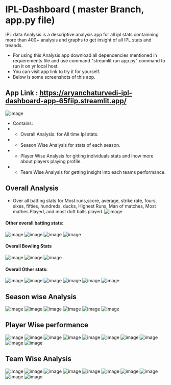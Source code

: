 # IPL-Dashboard ( master Branch, app.py file)
IPL data Analysis is a descriptive analysis app for all ipl stats containning more than 400+ analysis and graphs to get insight of all IPL stats and treands.
- For using this Analysis app download all dependencies mentioned in requerements file and use command "streamlit run app.py" command to run it on yr local host.
- You can visit app link to try it for yourself.
- Below is some screenshots of this app.

## App Link : https://aryanchaturvedi-ipl-dashboard-app-65fiip.streamlit.app/
![image](https://user-images.githubusercontent.com/77160352/206111856-1a3e82dc-3cae-4c85-be6c-b21fb2445fa3.png)

- Contains:
- - Overall Analysis: for All time Ipl stats.
- - Season Wise Analysis for stats of each season.
- - Player Wise Analysis for gitting individuals stats and lnow more about players playing profile.
- - Team Wise Analysis for getting insight into each teams performance.

## Overall Analysis

- Over all batting stats for Most runs,score, average, strike rate, fours, sixes, fifties, hundreds, ducks, Highest Runs, Man of matches, Most mathes Played, and most dott balls played.
![image](https://user-images.githubusercontent.com/77160352/206113451-80acc1ae-ce71-4e97-8c78-9c0fb4fc387f.png)

#### Other overall batting stats:
![image](https://user-images.githubusercontent.com/77160352/206113869-0a704b3e-d637-4177-a5c8-cd4342eceee3.png)
![image](https://user-images.githubusercontent.com/77160352/206113993-57c08417-a9ff-482a-9de2-4235e7b08ecc.png)
![image](https://user-images.githubusercontent.com/77160352/206114134-0f020e12-3201-4e17-a3a8-c7d17a6edd6b.png)
![image](https://user-images.githubusercontent.com/77160352/206114222-1db472b8-d00a-4d1b-83f8-41c221e0464d.png)

#### Overall Bowling Stats
![image](https://user-images.githubusercontent.com/77160352/206114585-92b6b516-0bdc-423d-8178-52a47c950f87.png)
![image](https://user-images.githubusercontent.com/77160352/206114641-318dc14e-025b-48f6-b0cf-bd3b3d6f327b.png)
![image](https://user-images.githubusercontent.com/77160352/206114717-c6f42c00-8bb0-4424-992f-3d0c5449cc05.png)

#### Overall Other stats:
![image](https://user-images.githubusercontent.com/77160352/206114879-f6e06af3-8a65-4aa3-8d28-3c64d406bc95.png)
![image](https://user-images.githubusercontent.com/77160352/206115029-f5e1b026-6436-4679-a5b9-532071bacf3b.png)
![image](https://user-images.githubusercontent.com/77160352/206115089-846ae86f-8914-4d8d-8566-815777c7b358.png)
![image](https://user-images.githubusercontent.com/77160352/206115203-4ed0eed4-2b7b-4f55-8495-ce55e1e8b4db.png)
![image](https://user-images.githubusercontent.com/77160352/206115248-cc04e988-e1e9-4b3c-8609-df38ad797485.png)
![image](https://user-images.githubusercontent.com/77160352/206115892-9ede6012-64b5-45bf-802d-ab57541b2053.png)

## Season wise Analysis

![image](https://user-images.githubusercontent.com/77160352/206116162-b8d384a0-9c53-4a74-87af-78c4b2771b8e.png)
![image](https://user-images.githubusercontent.com/77160352/206116501-522f4544-287e-4d64-a478-1fa4d6697042.png)
![image](https://user-images.githubusercontent.com/77160352/206116717-6bfe9d0a-f397-4ad6-b828-99537a580c6e.png)
![image](https://user-images.githubusercontent.com/77160352/206116833-1bca00e1-b4e7-4d3b-9d06-b26f7fdb26ae.png)
![image](https://user-images.githubusercontent.com/77160352/206117065-e27493b2-e5db-477c-9edc-b4a6bd5a34e6.png)
![image](https://user-images.githubusercontent.com/77160352/206117217-d4ddb425-9e6f-45d5-b14d-31725cb8a3d4.png)

## Player Wise performance
![image](https://user-images.githubusercontent.com/77160352/206117509-49b7759e-df9c-46ab-99d2-4d945e35042c.png)
![image](https://user-images.githubusercontent.com/77160352/206117616-0b074340-1912-4632-b29a-eeefad533c58.png)
![image](https://user-images.githubusercontent.com/77160352/206117675-e78abfeb-4d05-49c1-a852-f69bd377a6db.png)
![image](https://user-images.githubusercontent.com/77160352/206117742-236dc42b-ce77-491e-af90-8415e0e359cb.png)
![image](https://user-images.githubusercontent.com/77160352/206117785-f7a94051-4838-4431-ae59-f07f0aeb90dd.png)
![image](https://user-images.githubusercontent.com/77160352/206117960-1e404ad6-4d7d-4c2f-ae0e-9134a0093b73.png)
![image](https://user-images.githubusercontent.com/77160352/206118019-54065614-f1b3-491e-826f-731ffb631bea.png)
![image](https://user-images.githubusercontent.com/77160352/206118082-11a38372-c229-4b12-b179-6ef5969b711c.png)
![image](https://user-images.githubusercontent.com/77160352/206118138-ca2a31bb-ea4d-4c73-893d-95dc0aa47bb4.png)
![image](https://user-images.githubusercontent.com/77160352/206118238-a4bbf02a-d55e-40fe-9d46-46f501bc8b29.png)

## Team Wise Analysis
![image](https://user-images.githubusercontent.com/77160352/206118416-7db4c333-7134-450c-88d7-7687dfa16d82.png)
![image](https://user-images.githubusercontent.com/77160352/206118573-2bd89210-b19f-497e-850a-bd7b8b64a7e3.png)
![image](https://user-images.githubusercontent.com/77160352/206118654-0552a143-822d-4bed-a3ee-e41ba99f0db8.png)
![image](https://user-images.githubusercontent.com/77160352/206118846-6acf9888-7e3a-48fb-acb3-b21692b09206.png)
![image](https://user-images.githubusercontent.com/77160352/206118912-f3417e30-09a0-4a19-ac35-094a5d90d31c.png)
![image](https://user-images.githubusercontent.com/77160352/206118954-be26e244-ddcc-4a56-8dd4-ed1c275f5c09.png)
![image](https://user-images.githubusercontent.com/77160352/206119022-2d75e9de-308e-4749-96eb-3d41418d1034.png)
![image](https://user-images.githubusercontent.com/77160352/206119080-aa5659e3-bb57-495e-b6fc-a83a43856500.png)
![image](https://user-images.githubusercontent.com/77160352/206119138-a448434c-eb4e-405c-828d-48e599e9fd1b.png)
![image](https://user-images.githubusercontent.com/77160352/206119190-58b00c2a-1574-4944-8611-e0f4716b8fc5.png)



 
